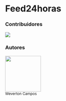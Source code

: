# Feed24horas


### Contribuidores <br>
<a href="https://github.com/lukasapollo/Feed24horas/graphs/contributors">
<img src="https://contrib.rocks/image?repo=lukasapollo/Feed24horas" /></a>

<br>

### Autores <br>
<img src="https://github.com/lukasapollo.png" width=115><br><sub>Weverton Campos</sub>
